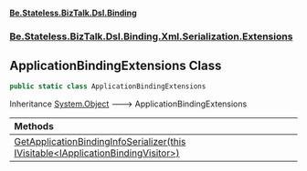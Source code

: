 #### [Be.Stateless.BizTalk.Dsl.Binding](README.md 'README')
### [Be.Stateless.BizTalk.Dsl.Binding.Xml.Serialization.Extensions](Be.Stateless.BizTalk.Dsl.Binding.Xml.Serialization.Extensions.md 'Be.Stateless.BizTalk.Dsl.Binding.Xml.Serialization.Extensions')

## ApplicationBindingExtensions Class

```csharp
public static class ApplicationBindingExtensions
```

Inheritance [System.Object](https://docs.microsoft.com/en-us/dotnet/api/System.Object 'System.Object') &#129106; ApplicationBindingExtensions

| Methods | |
| :--- | :--- |
| [GetApplicationBindingInfoSerializer(this IVisitable&lt;IApplicationBindingVisitor&gt;)](ApplicationBindingExtensions.GetApplicationBindingInfoSerializer(thisIVisitable_IApplicationBindingVisitor_).md 'Be.Stateless.BizTalk.Dsl.Binding.Xml.Serialization.Extensions.ApplicationBindingExtensions.GetApplicationBindingInfoSerializer(this Be.Stateless.BizTalk.Dsl.IVisitable<Be.Stateless.BizTalk.Dsl.Binding.IApplicationBindingVisitor>)') | |
